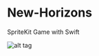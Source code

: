 # New-Horizons
SpriteKit Game with Swift

![alt tag](http://www.mav3r1ck.io//content/images/2015/10/Game-2.gif)
